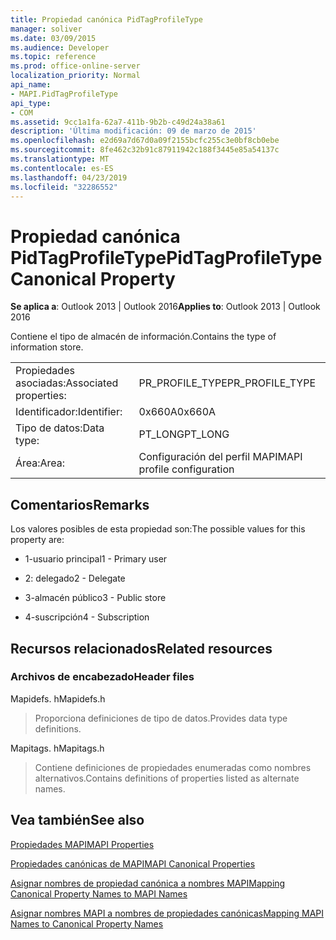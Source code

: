 ```yaml
---
title: Propiedad canónica PidTagProfileType
manager: soliver
ms.date: 03/09/2015
ms.audience: Developer
ms.topic: reference
ms.prod: office-online-server
localization_priority: Normal
api_name:
- MAPI.PidTagProfileType
api_type:
- COM
ms.assetid: 9cc1a1fa-62a7-411b-9b2b-c49d24a38a61
description: 'Última modificación: 09 de marzo de 2015'
ms.openlocfilehash: e2d69a7d67d0a09f2155bcfc255c3e0bf8cb0ebe
ms.sourcegitcommit: 8fe462c32b91c87911942c188f3445e85a54137c
ms.translationtype: MT
ms.contentlocale: es-ES
ms.lasthandoff: 04/23/2019
ms.locfileid: "32286552"
---
```

# <a name="pidtagprofiletype-canonical-property"></a><span data-ttu-id="10aa4-103">Propiedad canónica PidTagProfileType</span><span class="sxs-lookup"><span data-stu-id="10aa4-103">PidTagProfileType Canonical Property</span></span>

  
  
<span data-ttu-id="10aa4-104">**Se aplica a**: Outlook 2013 | Outlook 2016</span><span class="sxs-lookup"><span data-stu-id="10aa4-104">**Applies to**: Outlook 2013 | Outlook 2016</span></span> 
  
<span data-ttu-id="10aa4-105">Contiene el tipo de almacén de información.</span><span class="sxs-lookup"><span data-stu-id="10aa4-105">Contains the type of information store.</span></span>
  
|||
|:-----|:-----|
|<span data-ttu-id="10aa4-106">Propiedades asociadas:</span><span class="sxs-lookup"><span data-stu-id="10aa4-106">Associated properties:</span></span>  <br/> |<span data-ttu-id="10aa4-107">PR_PROFILE_TYPE</span><span class="sxs-lookup"><span data-stu-id="10aa4-107">PR_PROFILE_TYPE</span></span>  <br/> |
|<span data-ttu-id="10aa4-108">Identificador:</span><span class="sxs-lookup"><span data-stu-id="10aa4-108">Identifier:</span></span>  <br/> |<span data-ttu-id="10aa4-109">0x660A</span><span class="sxs-lookup"><span data-stu-id="10aa4-109">0x660A</span></span>  <br/> |
|<span data-ttu-id="10aa4-110">Tipo de datos:</span><span class="sxs-lookup"><span data-stu-id="10aa4-110">Data type:</span></span>  <br/> |<span data-ttu-id="10aa4-111">PT_LONG</span><span class="sxs-lookup"><span data-stu-id="10aa4-111">PT_LONG</span></span>  <br/> |
|<span data-ttu-id="10aa4-112">Área:</span><span class="sxs-lookup"><span data-stu-id="10aa4-112">Area:</span></span>  <br/> |<span data-ttu-id="10aa4-113">Configuración del perfil MAPI</span><span class="sxs-lookup"><span data-stu-id="10aa4-113">MAPI profile configuration</span></span>  <br/> |
   
## <a name="remarks"></a><span data-ttu-id="10aa4-114">Comentarios</span><span class="sxs-lookup"><span data-stu-id="10aa4-114">Remarks</span></span>

<span data-ttu-id="10aa4-115">Los valores posibles de esta propiedad son:</span><span class="sxs-lookup"><span data-stu-id="10aa4-115">The possible values for this property are:</span></span>
  
- <span data-ttu-id="10aa4-116">1-usuario principal</span><span class="sxs-lookup"><span data-stu-id="10aa4-116">1 - Primary user</span></span>
    
- <span data-ttu-id="10aa4-117">2: delegado</span><span class="sxs-lookup"><span data-stu-id="10aa4-117">2 - Delegate</span></span>
    
- <span data-ttu-id="10aa4-118">3-almacén público</span><span class="sxs-lookup"><span data-stu-id="10aa4-118">3 - Public store</span></span>
    
- <span data-ttu-id="10aa4-119">4-suscripción</span><span class="sxs-lookup"><span data-stu-id="10aa4-119">4 - Subscription</span></span>
    
## <a name="related-resources"></a><span data-ttu-id="10aa4-120">Recursos relacionados</span><span class="sxs-lookup"><span data-stu-id="10aa4-120">Related resources</span></span>

### <a name="header-files"></a><span data-ttu-id="10aa4-121">Archivos de encabezado</span><span class="sxs-lookup"><span data-stu-id="10aa4-121">Header files</span></span>

<span data-ttu-id="10aa4-122">Mapidefs. h</span><span class="sxs-lookup"><span data-stu-id="10aa4-122">Mapidefs.h</span></span>
  
> <span data-ttu-id="10aa4-123">Proporciona definiciones de tipo de datos.</span><span class="sxs-lookup"><span data-stu-id="10aa4-123">Provides data type definitions.</span></span>
    
<span data-ttu-id="10aa4-124">Mapitags. h</span><span class="sxs-lookup"><span data-stu-id="10aa4-124">Mapitags.h</span></span>
  
> <span data-ttu-id="10aa4-125">Contiene definiciones de propiedades enumeradas como nombres alternativos.</span><span class="sxs-lookup"><span data-stu-id="10aa4-125">Contains definitions of properties listed as alternate names.</span></span>
    
## <a name="see-also"></a><span data-ttu-id="10aa4-126">Vea también</span><span class="sxs-lookup"><span data-stu-id="10aa4-126">See also</span></span>



[<span data-ttu-id="10aa4-127">Propiedades MAPI</span><span class="sxs-lookup"><span data-stu-id="10aa4-127">MAPI Properties</span></span>](mapi-properties.md)
  
[<span data-ttu-id="10aa4-128">Propiedades canónicas de MAPI</span><span class="sxs-lookup"><span data-stu-id="10aa4-128">MAPI Canonical Properties</span></span>](mapi-canonical-properties.md)
  
[<span data-ttu-id="10aa4-129">Asignar nombres de propiedad canónica a nombres MAPI</span><span class="sxs-lookup"><span data-stu-id="10aa4-129">Mapping Canonical Property Names to MAPI Names</span></span>](mapping-canonical-property-names-to-mapi-names.md)
  
[<span data-ttu-id="10aa4-130">Asignar nombres MAPI a nombres de propiedades canónicas</span><span class="sxs-lookup"><span data-stu-id="10aa4-130">Mapping MAPI Names to Canonical Property Names</span></span>](mapping-mapi-names-to-canonical-property-names.md)

